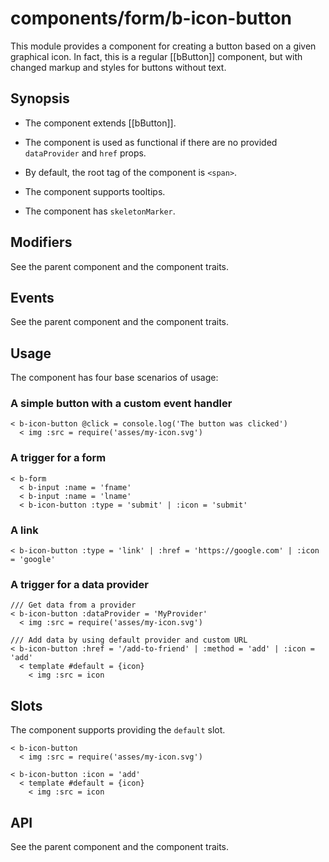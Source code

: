 # components/form/b-icon-button

This module provides a component for creating a button based on a given graphical icon.
In fact, this is a regular [[bButton]] component, but with changed markup and styles for buttons without text.

## Synopsis

* The component extends [[bButton]].

* The component is used as functional if there are no provided `dataProvider` and `href` props.

* By default, the root tag of the component is `<span>`.

* The component supports tooltips.

* The component has `skeletonMarker`.

## Modifiers

See the parent component and the component traits.

## Events

See the parent component and the component traits.

## Usage

The component has four base scenarios of usage:

### A simple button with a custom event handler

```
< b-icon-button @click = console.log('The button was clicked')
  < img :src = require('asses/my-icon.svg')
```

### A trigger for a form

```
< b-form
  < b-input :name = 'fname'
  < b-input :name = 'lname'
  < b-icon-button :type = 'submit' | :icon = 'submit'
```

### A link

```
< b-icon-button :type = 'link' | :href = 'https://google.com' | :icon = 'google'
```

### A trigger for a data provider

```
/// Get data from a provider
< b-icon-button :dataProvider = 'MyProvider'
  < img :src = require('asses/my-icon.svg')

/// Add data by using default provider and custom URL
< b-icon-button :href = '/add-to-friend' | :method = 'add' | :icon = 'add'
  < template #default = {icon}
    < img :src = icon
```

## Slots

The component supports providing the `default` slot.

```
< b-icon-button
  < img :src = require('asses/my-icon.svg')

< b-icon-button :icon = 'add'
  < template #default = {icon}
    < img :src = icon
```

## API

See the parent component and the component traits.
